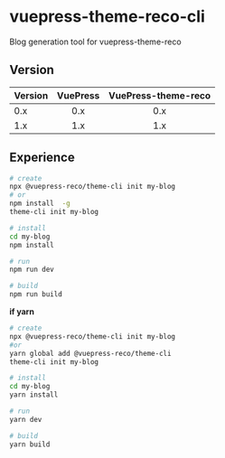 # vuepress-theme-reco-cli

Blog generation tool for vuepress-theme-reco 

## Version

|Version|VuePress|VuePress-theme-reco|
|-|:-:|:-:|
|0.x|0.x|0.x|
|1.x|1.x|1.x|

## Experience

```bash
# create
npx @vuepress-reco/theme-cli init my-blog
# or
npm install  -g
theme-cli init my-blog

# install
cd my-blog
npm install

# run
npm run dev

# build
npm run build
```

**if yarn**

```bash
# create
npx @vuepress-reco/theme-cli init my-blog
#or
yarn global add @vuepress-reco/theme-cli
theme-cli init my-blog

# install
cd my-blog
yarn install

# run
yarn dev

# build
yarn build
```